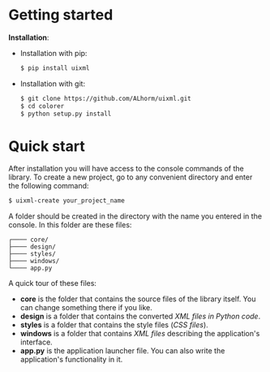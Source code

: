# Getting started

**Installation**:
- Installation with pip:
    ```sh
    $ pip install uixml
    ```

- Installation with git:
    ```sh
    $ git clone https://github.com/ALhorm/uixml.git
    $ cd colorer
    $ python setup.py install
    ```

# Quick start
After installation you will have access to the console commands of the library. To create a new project, go to any convenient directory and enter the following command:
```sh
$ uixml-create your_project_name
```
A folder should be created in the directory with the name you entered in the console. In this folder are these files:
```
┌──── core/
├──── design/
├──── styles/
├──── windows/
└──── app.py
```
A quick tour of these files:
- **сore** is the folder that contains the source files of the library itself. You can change something there if you like.
- **design** is a folder that contains the converted *XML files in Python code*.
- **styles** is a folder that contains the style files (*CSS files*).
- **windows** is a folder that contains *XML files* describing the application's interface.
- **app.py** is the application launcher file. You can also write the application's functionality in it.
